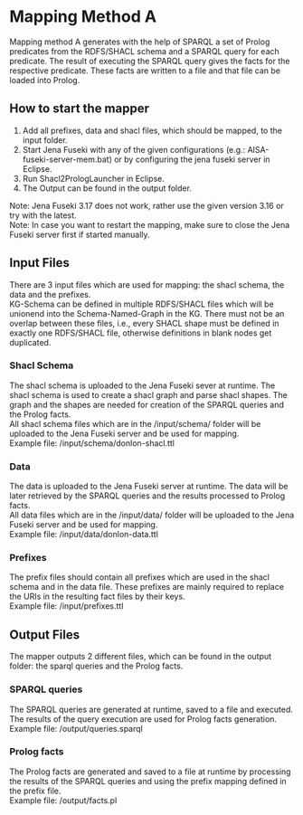 # Mapping Method A
Mapping method A generates with the help of SPARQL a set of Prolog predicates from the RDFS/SHACL schema 
and a SPARQL query for each predicate. 
The result of executing the SPARQL query gives the facts for the respective predicate. 
These facts are written to a file and that file can be loaded into Prolog.

## How to start the mapper
1. Add all prefixes, data and shacl files, which should be mapped, to the input folder.
2. Start Jena Fuseki with any of the given configurations (e.g.: AISA-fuseki-server-mem.bat) or by configuring the jena fuseki server in Eclipse.
3. Run Shacl2PrologLauncher in Eclipse.
4. The Output can be found in the output folder.

Note: Jena Fuseki 3.17 does not work, rather use the given version 3.16 or try with the latest.\
Note: In case you want to restart the mapping, make sure to close the Jena Fuseki server first if started manually.

## Input Files
There are 3 input files which are used for mapping: the shacl schema, the data and the prefixes.\
KG-Schema can be defined in multiple RDFS/SHACL files which will be unionend into the Schema-Named-Graph in the KG. 
There must not be an overlap between these files, i.e., every SHACL shape must be defined in exactly one RDFS/SHACL file, otherwise definitions in blank nodes get duplicated.


### Shacl Schema
The shacl schema is uploaded to the Jena Fuseki sever at runtime. The shacl schema is used to create a shacl graph and parse shacl shapes. The graph and the shapes are 
needed for creation of the SPARQL queries and the Prolog facts.\
All shacl schema files which are in the /input/schema/ folder will be uploaded to the Jena Fuseki server and be used for mapping.\
Example file: /input/schema/donlon-shacl.ttl
### Data
The data is uploaded to the Jena Fuseki server at runtime. The data will be later retrieved by the SPARQL queries and the results processed to Prolog facts.\
All data files which are in the /input/data/ folder will be uploaded to the Jena Fuseki server and be used for mapping.\
Example file: /input/data/donlon-data.ttl
### Prefixes
The prefix files should contain all prefixes which are used in the shacl schema and in the data file.
These prefixes are mainly required to replace the URIs in the resulting fact files by their keys.\
Example file: /input/prefixes.ttl

## Output Files
The mapper outputs 2 different files, which can be found in the output folder: the sparql queries and the Prolog facts.

### SPARQL queries
The SPARQL queries are generated at runtime, saved to a file and executed.
The results of the query execution are used for Prolog facts generation.\
Example file: /output/queries.sparql
### Prolog facts
The Prolog facts are generated and saved to a file at runtime by processing the results of the SPARQL queries and using the prefix mapping defined in the prefix file.\
Example file: /output/facts.pl